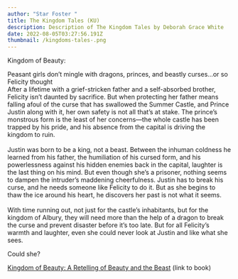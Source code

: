 ```yaml
---
author: "Star Foster "
title: The Kingdom Tales (KU)
description: Description of The Kingdom Tales by Deborah Grace White
date: 2022-08-05T03:27:56.191Z
thumbnail: /kingdoms-tales-.png
---
```

Kingdom of Beauty: 

Peasant girls don’t mingle with dragons, princes, and beastly curses…or so Felicity thought\
After a lifetime with a grief-stricken father and a self-absorbed brother, Felicity isn’t daunted by sacrifice. But when protecting her father means falling afoul of the curse that has swallowed the Summer Castle, and Prince Justin along with it, her own safety is not all that’s at stake. The prince’s monstrous form is the least of her concerns—the whole castle has been trapped by his pride, and his absence from the capital is driving the kingdom to ruin.\
\
Justin was born to be a king, not a beast. Between the inhuman coldness he learned from his father, the humiliation of his cursed form, and his powerlessness against his hidden enemies back in the capital, laughter is the last thing on his mind. But even though she’s a prisoner, nothing seems to dampen the intruder’s maddening cheerfulness. Justin has to break his curse, and he needs someone like Felicity to do it. But as she begins to thaw the ice around his heart, he discovers her past is not what it seems.\
\
With time running out, not just for the castle’s inhabitants, but for the kingdom of Albury, they will need more than the help of a dragon to break the curse and prevent disaster before it’s too late. But for all Felicity’s warmth and laughter, even she could never look at Justin and like what she sees.

Could she?

[Kingdom of Beauty: A Retelling of Beauty and the Beast](https://www.goodreads.com/book/show/57427543-kingdom-of-beauty) (link to book)